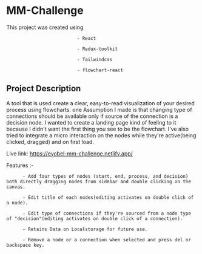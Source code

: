 # MM-Challenge

This project was created using
                              
                              - React
                              
                              - Redux-toolkit
                              
                              - Tailwindcss
                              
                              - flowchart-react

## Project Description

A tool that is used create a clear, easy-to-read visualization of your desired process using flowcharts. one Assumption I made is that changing type of connections should be available only if source of the connection is a decision node. I wanted to create a landing page kind of feeling to it because I didn't want the first thing you see to be the flowchart. I've also tried to integrate a micro interaction on the nodes while they're active(being clicked, dragged) and on first load.

Live link: https://eyobel-mm-challenge.netlify.app/

Features :- 

          - Add four types of nodes (start, end, process, and decision)  both directly dragging nodes from sidebar and double clicking on the canvas.

          - Edit title of each nodes(editing activates on double click of a node).
          
          - Edit type of connections if they're sourced from a node type of "decision"(editing activates on double click of a connection).
          
          - Retains Data on Localstorage for future use.
          
          - Remove a node or a connection when selected and press del or backspace key.

